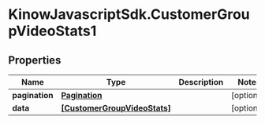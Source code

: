 # KinowJavascriptSdk.CustomerGroupVideoStats1

## Properties
Name | Type | Description | Notes
------------ | ------------- | ------------- | -------------
**pagination** | [**Pagination**](Pagination.md) |  | [optional] 
**data** | [**[CustomerGroupVideoStats]**](CustomerGroupVideoStats.md) |  | [optional] 


